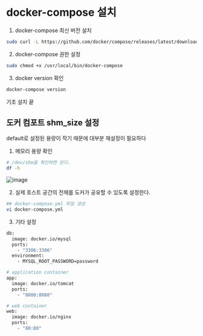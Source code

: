 # docker-compose 설치  

1. docker-compose 최신 버전 설치
```bash
sudo curl -L https://github.com/docker/compose/releases/latest/download/docker-compose-$(uname -s)-$(uname -m) -o /usr/local/bin/docker-compose
```  
  
2. docker-compose 권한 설정
```bash
sudo chmod +x /usr/local/bin/docker-compose
```  

3. docker version 확인
```bash
docker-compose version
```
기초 설치 끝

## 도커 컴포트 shm_size 설정
default로 설정된 용량이 작기 때문에 대부분 재설정이 필요하다
1. 메모리 용량 확인
```bash
# /dev/shm을 확인하면 된다.
df -h
```
![image](https://user-images.githubusercontent.com/71022555/151701485-0e96694a-f1c6-4b90-a65e-c995a5466ad0.png)
  
2. 실제 호스트 공간의 전체를 도커가 공유할 수 있도록 설정한다.
```bash
## docker-compose.yml 파일 생성
vi docker-compose.yml
```
3. 기타 설정
```bash
db:
  image: docker.io/mysql
  ports:
    - "3306:3306"
  environment:
    - MYSQL_ROOT_PASSWORD=password

# application container
app:
  image: docker.io/tomcat
  ports:
    - "8080:8080"

# web container
web:
  image: docker.io/nginx
  ports:
    - "80:80"
```
